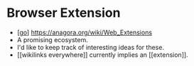 # Browser Extension

- [[go]] https://anagora.org/wiki/Web_Extensions
- A promising ecosystem.
- I'd like to keep track of interesting ideas for these.
- [[wikilinks everywhere]] currently implies an [[extension]].



[//begin]: # "Autogenerated link references for markdown compatibility"
[go]: go "Go"
[//end]: # "Autogenerated link references"